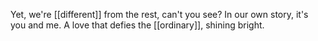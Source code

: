 Yet, we're [[different]] from the rest, can't you see? 
In our own story, it's you and me. 
A love that defies the [[ordinary]], shining bright.
